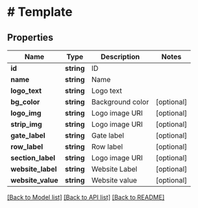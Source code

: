 # # Template

## Properties

Name | Type | Description | Notes
------------ | ------------- | ------------- | -------------
**id** | **string** | ID | 
**name** | **string** | Name | 
**logo_text** | **string** | Logo text | 
**bg_color** | **string** | Background color | [optional] 
**logo_img** | **string** | Logo image URI | [optional] 
**strip_img** | **string** | Logo image URI | [optional] 
**gate_label** | **string** | Gate label | [optional] 
**row_label** | **string** | Row label | [optional] 
**section_label** | **string** | Logo image URI | [optional] 
**website_label** | **string** | Website Label | [optional] 
**website_value** | **string** | Website value | [optional] 

[[Back to Model list]](../../README.md#documentation-for-models) [[Back to API list]](../../README.md#documentation-for-api-endpoints) [[Back to README]](../../README.md)


